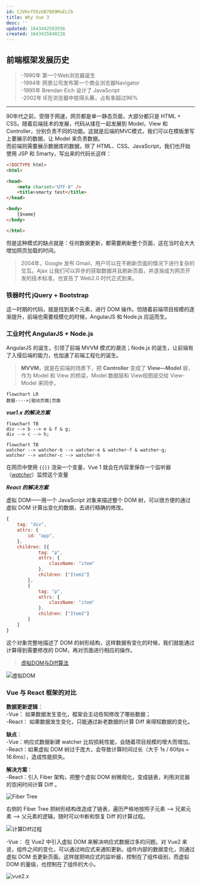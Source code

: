 ```yaml
---
id: CJVKnfVGzbB7Q69MuELCb
title: Why Vue 3
desc: ''
updated: 1643442503556
created: 1643425040228
---
```


## 前端框架发展历史

> -1990年 第一个Web浏览器诞生  
> -1994年 网景公司发布第一个商业浏览器Navigator  
> -1995年 Brendan Eich 设计了 JavaScript  
> -2002年 IE在浏览器中拔得头筹，占有率超过96%  

------------------------------
90年代之前，受限于网速，网页都是单一静态页面，大部分都只是 HTML + CSS。随着后端技术的发展，代码从揉在一起发展到 Model，View 和 Controller，分别负责不同的功能。这就是后端的MVC模式，我们可以在模板里写上要展示的数据，让 Model 来负责数据。  
而前端则需要展示数据库的数据，除了 HTML、CSS、JavaScript，我们也开始使用 JSP 和 Smarty，写出来的代码长这样：

```html
<!DOCTYPE html>
<html>

<head>
    <meta charset="UTF-8" />
    <title>smarty test</title>
</head>

<body>
    {$name}
</body>

</html>
```

但是这种模式的缺点就是：任何数据更新，都需要刷新整个页面，这在当时会大大增加网页加载的时间。  

> 2004年，Google 发布 Gmail，用户可以在不刷新页面的情况下进行复杂的交互。Ajax 让我们可以异步的获取数据并且刷新页面，并逐渐成为网页开发的技术标准，也宣告了 Web2.0 时代正式到来。  

### 铁器时代 jQuery + Bootstrap  

这一时期的代码，就是找到某个元素，进行 DOM 操作。但随着前端项目规模的逐渐提升，前端也需要规模化的时候，AngularJS 和 Node.js 应运而生。  

### 工业时代 AngularJS + Node.js

AngularJS 的诞生，引领了前端 MVVM 模式的潮流；Node.js 的诞生，让前端有了入侵后端的能力，也加速了前端工程化的诞生。

> **MVVM**，就是在前端的场景下，把 **Controller** 变成了 **View—Model** 层，作为 Model 和 View 的桥梁，Model 数据层和 View视图层交给 View-Model 来同步。  

```mermaid
flowchart LR
数据---->|驱动页面|页面
```

_**vue1.x 的解决方案**_

```mermaid
flowchart TB
div --> b --> e & f & g;
div --> c --> h;

```

```mermaid
flowchart TB
watcher --> watcher-b --> watcher-e & watcher-f & watcher-g;
watcher --> watcher-c --> watcher-h
```

在网页中使用 `{{}}` 渲染一个变量，Vue 1 就会在内容里保存一个监听器（[*watcher*](https://v3.cn.vuejs.org/guide/computed.html#%E4%BE%A6%E5%90%AC%E5%99%A8)）监控这个变量

_**React 的解决方案**_

虚拟 DOM——用一个 JavaScript 对象来描述整个 DOM 树，可以很方便的通过虚拟 DOM 计算出变化的数据，去进行精确的修改。

```javascript
{
    tag: "div",
    attrs: {
        id: "app",
    },
    children: [{
            tag: "p",
            attrs: {
                className: "item"
            },
            children: ["Item1"]
        },
        {
            tag: "p",
            attrs: {
                className: "item"
            },
            children: ["Item2"]
        }
    ]
}
```

这个对象完整地描述了 DOM 的树形结构，这样数据有变化的时候，我们就能通过计算得到需要修改的 DOM，再对页面进行相应的操作。  

> [虚拟DOM与Diff算法](https://zhuanlan.zhihu.com/p/20346379)

![虚拟DOM](/assets/images/2022-01-29-14-56-48.png)

### Vue 与 React 框架的对比

**数据更新逻辑**：  
-Vue： 如果数据发生变化，框架会主动告知修改了哪些数据；  
-React： 如果数据发生变化，只能通过新老数据的计算 Diff 来得知数据的变化。

**缺点**：  
-Vue：响应式数据新建 watcher 比较损耗性能，会随着项目规模的增大而增加。  
-React：如果虚拟 DOM 树过于庞大，会导致计算时间过长（大于 1s / 60fps = 16.6ms），造成性能损失。

**解决方案**：  
-React：引入 Fiber 架构，把整个虚拟 DOM 树微观化，变成链表，利用浏览器的空闲时间计算 Diff 。

![Fiber Tree](/assets/images/2022-01-29-15-27-42.png)

右侧的 Fiber Tree 把树形结构改造成了链表，遍历严格地按照子元素 --> 兄弟元素 --> 父元素的逻辑，随时可以中断和恢复 Diff 的计算过程。  

![计算Diff过程](/assets/images/2022-01-29-15-37-04.png)

-Vue： 在 Vue2 中引入虚拟 DOM 来解决响应式数据过多的问题。对 Vue2 来说，组件之间的变化，可以通过响应式来通知更新。组件内部的数据变化，则通过虚拟 DOM 去更新页面。这样就把响应式的监听器，控制在了组件级别，而虚拟 DOM 的量级，也控制在了组件的大小。  

![vue2.x](/assets/images/2022-01-29-15-46-44.png)
